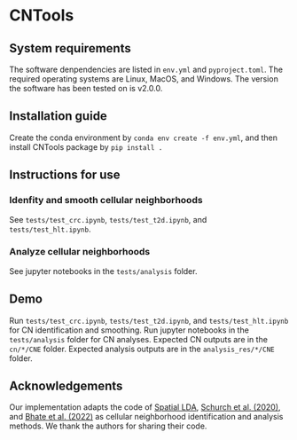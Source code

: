 # CNTools

## System requirements
The software denpendencies are listed in `env.yml` and `pyproject.toml`. The required operating systems are Linux, MacOS, and Windows. The version the software has been tested on is v2.0.0.

## Installation guide
Create the conda environment by `conda env create -f env.yml`, and then install CNTools package by `pip install .`

## Instructions for use

### Idenfity and smooth cellular neighborhoods
See `tests/test_crc.ipynb`, `tests/test_t2d.ipynb`, and `tests/test_hlt.ipynb`.

### Analyze cellular neighborhoods
See jupyter notebooks in the `tests/analysis` folder.

## Demo
Run `tests/test_crc.ipynb`, `tests/test_t2d.ipynb`, and `tests/test_hlt.ipynb` for CN identification and smoothing. Run jupyter notebooks in the `tests/analysis` folder for CN analyses. Expected CN outputs are in the `cn/*/CNE` folder. Expected analysis outputs are in the `analysis_res/*/CNE` folder.

## Acknowledgements
Our implementation adapts the code of [Spatial LDA](https://github.com/calico/spatial_lda), [Schurch et al. (2020)](https://github.com/nolanlab/NeighborhoodCoordination), and [Bhate et al. (2022)](https://github.com/nolanlab/TissueSchematics) as cellular neighborhood identification and analysis methods. We thank the authors for sharing their code.